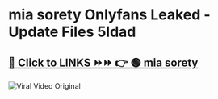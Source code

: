 
 # mia sorety Onlyfans Leaked - Update Files 5ldad

## <h2><a href="https://clipsfans.com/mia_sorety&ref=git">🔗 Click to LINKS ⏩⏩ 👉 🟢 mia sorety </a></h2>

<a href="https://clipsfans.com/mia_sorety&ref=git" rel="nofollow" data-target="animated-image.originalLink"><img src="https://i.ibb.co.com/xMMVF88/686577567.gif" alt="Viral Video Original" style="max-width: 100%; display: inline-block;" data-target="animated-image.originalImage"></a>

